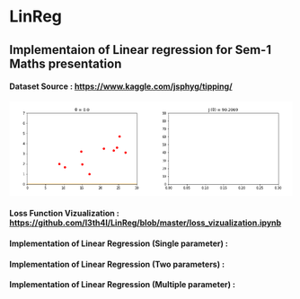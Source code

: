 # LinReg
## Implementaion of Linear regression for Sem-1 Maths presentation 
#### Dataset Source : https://www.kaggle.com/jsphyg/tipping/ 
![viz](https://github.com/l3th4l/LinReg/blob/master/gifs/combined.gif "Line and cost function over theta")

#### Loss Function Vizualization : https://github.com/l3th4l/LinReg/blob/master/loss_vizualization.ipynb
#### Implementation of Linear Regression (Single parameter) : <To be added> 
#### Implementation of Linear Regression (Two parameters) : <To be added> 
#### Implementation of Linear Regression (Multiple parameter) : <To be added> 
